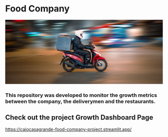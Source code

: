 # Food Company 

![Fig](https://github.com/caiocasagrande/food_company/blob/main/delivery_person.jpg)

### This repository was developed to monitor the growth metrics between the company, the deliverymen and the restaurants.

## Check out the project Growth Dashboard Page
https://caiocasagrande-food-company-project.streamlit.app/

